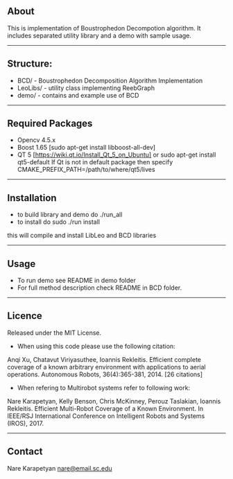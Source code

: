 ## About

This is implementation of Boustrophedon Decompotion algorithm. 
It includes separated utility library and a demo with sample usage.
______

## Structure:
 
* BCD/  - Boustrophedon Decomposition Algorithm Implementation
* LeoLibs/ - utility class implementing ReebGraph
* demo/ - contains and example use of BCD

______
## Required Packages

- Opencv 4.5.x 
- Boost 1.65 [sudo apt-get install libboost-all-dev]
- QT 5 [https://wiki.qt.io/Install_Qt_5_on_Ubuntu] or sudo apt-get install qt5-default
 If Qt is not in default package then specify CMAKE_PREFIX_PATH=/path/to/where/qt5/lives
______
## Installation

* to build library and demo do ./run_all
* to install do sudo ./run install

this will compile and install LibLeo and BCD libraries

______
## Usage

* To run demo see README in demo folder
* For full method description check README in BCD folder.

______
## Licence

Released under the MIT License.

* When using this code please use the following citation:

Anqi Xu, Chatavut Viriyasuthee, Ioannis Rekleitis. Efficient complete coverage of a known arbitrary environment with applications to aerial operations. Autonomous Robots, 36(4):365-381, 2014. [26 citations]

* When refering to Multirobot systems refer to following work:

Nare Karapetyan, Kelly Benson, Chris McKinney, Perouz Taslakian, Ioannis Rekleitis. Efficient Multi-Robot Coverage of a Known Environment. In IEEE/RSJ International Conference on Intelligent Robots and Systems (IROS), 2017.

______
## Contact

Nare Karapetyan nare@email.sc.edu

